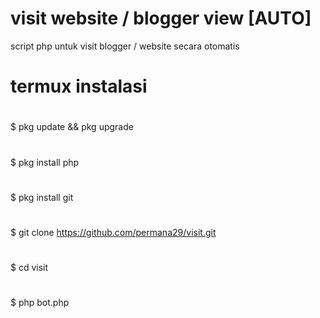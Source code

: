 # visit website / blogger view [AUTO]
script php untuk visit blogger / website secara otomatis

# termux instalasi
#
$ pkg update && pkg upgrade
#
$ pkg install php
#
$ pkg install git
#
$ git clone https://github.com/permana29/visit.git
#
$ cd visit
#
$ php bot.php
